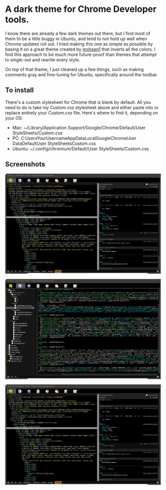 A dark theme for Chrome Developer tools.
========================================

I know there are already a few dark themes out there, but I find most of them to be a little buggy in Ubuntu, and tend to not hold up well when Chrome updates roll out. I tried making this one as simple as possible by basing it on a great theme created by [mohsen1](https://github.com/mohsen1/Chrome-Dev-tools-dark-theme) that inverts all the colors. I find this approach to be much more future-proof than themes that attempt to single-out and rewrite every style.

On top of that theme, I just cleaned up a few things, such as making comments gray and fine-tuning for Ubuntu, specifically around the toolbar.

To install
-----------

There's a custom stylesheet for Chrome that is blank by default. All you need to do is take my Custom.css stylesheet above and either paste into or replace entirely your Custom.css file. Here's where to find it, depending on your OS: 

- Mac: ~/Library/Application Support/Google/Chrome/Default/User StyleSheets/Custom.css
- PC: C:UsersYourUsernameAppDataLocalGoogleChromeUser DataDefaultUser StyleSheetsCustom.css
- Ubuntu: ~/.config/chromium/Default/User StyleSheets/Custom.css

Screenshots
-----------

![Elements](screenshot1.png)

![Resources](screenshot2.png)

![Network](screenshot1.png)